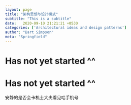 ```yaml
---
layout: page
title: "架构思想与设计模式"
subtitle: "This is a subtitle"
date:   2020-09-10 21:21:21 +0530
categories: ['Architectural ideas and design patterns']
author: "Bart Simpson"
meta: "Springfield"
---
```




# Has not yet started ^^
# Has not yet started ^^
安静的是否会卡机士大夫看见哈手机号